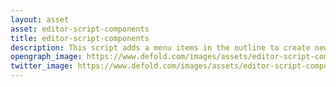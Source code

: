 ```yaml
---
layout: asset
asset: editor-script-components
title: editor-script-components
description: This script adds a menu items in the outline to create new resources depending on your selection.
opengraph_image: https://www.defold.com/images/assets/editor-script-components-thumb.jpg
twitter_image: https://www.defold.com/images/assets/editor-script-components-thumb.jpg
---
```

